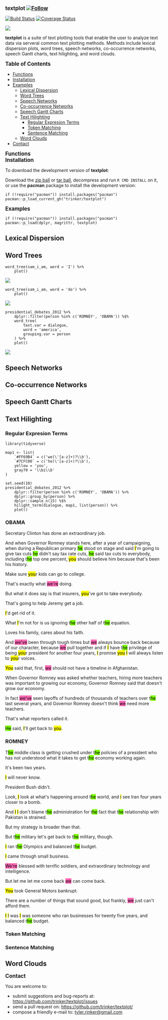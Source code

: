 textplot   [![Follow](https://img.shields.io/twitter/follow/tylerrinker.svg?style=social)](https://twitter.com/intent/follow?screen_name=tylerrinker)
============


[![Build
Status](https://travis-ci.org/trinker/textplot.svg?branch=master)](https://travis-ci.org/trinker/textplot)
[![Coverage
Status](https://coveralls.io/repos/trinker/textplot/badge.svg?branch=master)](https://coveralls.io/r/trinker/textplot?branch=master)

![](tools/textplot_logo/r_textplot.png)

**textplot** is a suite of text plotting tools that enable the user to
analyze text data via serveral common text plotting methods. Methods
include lexical dispersion plots, word trees, speech networks,
co-occurrence networks, speech Gantt charts, text hilighting, and word
clouds.


Table of Contents
============

-   [Functions](#functions)
-   [Installation](#installation)
-   [Examples](#examples)
    -   [Lexical Dispersion](#lexical-dispersion)
    -   [Word Trees](#word-trees)
    -   [Speech Networks](#speech-networks)
    -   [Co-occurrence Networks](#co-occurrence-networks)
    -   [Speech Gantt Charts](#speech-gantt-charts)
    -   [Text Hilighting](#text-hilighting)
        -   [Regular Expresion Terms](#regular-expresion-terms)
        -   [Token Matching](#token-matching)
        -   [Sentence Matching](#sentence-matching)
    -   [Word Clouds](#word-clouds)
-   [Contact](#contact)

Functions
============


Installation
============

To download the development version of **textplot**:

Download the [zip
ball](https://github.com/trinker/textplot/zipball/master) or [tar
ball](https://github.com/trinker/textplot/tarball/master), decompress
and run `R CMD INSTALL` on it, or use the **pacman** package to install
the development version:

    if (!require("pacman")) install.packages("pacman")
    pacman::p_load_current_gh("trinker/textplot")

Examples
========

    if (!require("pacman")) install.packages("pacman")
    pacman::p_load(dplyr, magrittr, textplot)

Lexical Dispersion
------------------

Word Trees
----------

    word_tree(sam_i_am, word = 'I') %>%
        plot()

![](tools/figure/wordtree_1.png)

    word_tree(sam_i_am, word = 'do') %>%
        plot()

![](tools/figure/wordtree_2.png)

    presidential_debates_2012 %>%
        dplyr::filter(person %in% c('ROMNEY', 'OBAMA')) %$%
        word_tree(
            text.var = dialogue, 
            word = 'america', 
            grouping.var = person
        ) %>%
        plot()

![](tools/figure/wordtree_3.png)

Speech Networks
---------------

Co-occurrence Networks
----------------------

Speech Gantt Charts
-------------------

Text Hilighting
---------------

### Regular Expresion Terms

    library(tidyverse)

    map1 <- list(
        `#FF69B4` = c('we(\'[a-z]+)?\\b'),
        `#7CFC00` = c('he(\'[a-z]+)?\\b'),
        yellow = 'you',
        gray70 = '\\bi\\b'
    )

    set.seed(10)
    presidential_debates_2012 %>%
        dplyr::filter(person %in% c('ROMNEY', 'OBAMA')) %>%
        dplyr::group_by(person) %>%
        dplyr::sample_n(15) %$%
        hilight_term(dialogue, map1, list(person)) %>%
        plot()

<style>
mark.ncexktvyrnhfasgeamcuj {
    background-color: #FF69B4;
    color: black;
}
mark.ygmeplmknacmkvtolcfbn {
    background-color: #7CFC00;
    color: black;
}
mark.qnbojygfwmfqfauheemsp {
    background-color: yellow;
    color: black;
}
mark.njvgotaibjkxxzmsluven {
    background-color: gray70;
    color: black;
}
h1 { 
    display: block;
    font-size: 1.2em;
    margin-top: 0.0em;
    margin-bottom: 0.0em;
    margin-left: 0;
    margin-right: 0;
    font-weight: bold;
}
.indented {
    margin-left: 5%%;
    margin-right: 5%%;
}
</style>
<h3>
OBAMA
</h3>
<p>
Secretary Clinton has done an extraordinary job.
</p>


<p>
And when Governor Romney stands here, after a year of campaigning, when
during a Republican primary
<mark class="ygmeplmknacmkvtolcfbn">he</mark> stood on stage and said
<mark class="njvgotaibjkxxzmsluven">I</mark>'m going to give tax cuts
<mark class="ygmeplmknacmkvtolcfbn">he</mark> didn't say tax rate cuts,
<mark class="ygmeplmknacmkvtolcfbn">he</mark> said tax cuts to
everybody, including t<mark class="ygmeplmknacmkvtolcfbn">he</mark> top
one percent, <mark class="qnbojygfwmfqfauheemsp">you</mark> should
believe him because that's been his history.
</p>


<p>
Make sure <mark class="qnbojygfwmfqfauheemsp">you</mark>r kids can go to
college.
</p>


<p>
That's exactly what <mark class="ncexktvyrnhfasgeamcuj">we're</mark>
doing.
</p>


<p>
But what it does say is that insurers,
<mark class="qnbojygfwmfqfauheemsp">you</mark>'ve got to take everybody.
</p>


<p>
That's going to help Jeremy get a job.
</p>


<p>
<mark class="njvgotaibjkxxzmsluven">I</mark>'d get rid of it.
</p>


<p>
What <mark class="njvgotaibjkxxzmsluven">I</mark>'m not for is us
ignoring t<mark class="ygmeplmknacmkvtolcfbn">he</mark> other half of
t<mark class="ygmeplmknacmkvtolcfbn">he</mark> equation.
</p>


<p>
Loves his family, cares about his faith.
</p>


<p>
And <mark class="ncexktvyrnhfasgeamcuj">we've</mark> been through tough
times but <mark class="ncexktvyrnhfasgeamcuj">we</mark> always bounce
back because of our character, because
<mark class="ncexktvyrnhfasgeamcuj">we</mark> pull together and if
<mark class="njvgotaibjkxxzmsluven">I</mark> have
t<mark class="ygmeplmknacmkvtolcfbn">he</mark> privilege of being
<mark class="qnbojygfwmfqfauheemsp">you</mark>r president for another
four years, <mark class="njvgotaibjkxxzmsluven">I</mark> promise
<mark class="qnbojygfwmfqfauheemsp">you</mark>
<mark class="njvgotaibjkxxzmsluven">I</mark> will always listen to
<mark class="qnbojygfwmfqfauheemsp">you</mark>r voices.
</p>


<p>
<mark class="qnbojygfwmfqfauheemsp">You</mark> said that, first,
<mark class="ncexktvyrnhfasgeamcuj">we</mark> should not have a timeline
in Afghanistan.
</p>


<p>
When Governor Romney was asked whether teachers, hiring more teachers
was important to growing our economy, Governor Romney said that doesn't
grow our economy.
</p>


<p>
In fact <mark class="ncexktvyrnhfasgeamcuj">we've</mark> seen layoffs of
hundreds of thousands of teachers over
t<mark class="ygmeplmknacmkvtolcfbn">he</mark> last several years, and
Governor Romney doesn't think
<mark class="ncexktvyrnhfasgeamcuj">we</mark> need more teachers.
</p>


<p>
That's what reporters called it.
</p>


<p>
<mark class="ygmeplmknacmkvtolcfbn">He</mark> said,
<mark class="njvgotaibjkxxzmsluven">I</mark>'ll get back to
<mark class="qnbojygfwmfqfauheemsp">you</mark>.
</p>


<h3>
ROMNEY
</h3>
<p>
T<mark class="ygmeplmknacmkvtolcfbn">he</mark> middle class is getting
crushed under t<mark class="ygmeplmknacmkvtolcfbn">he</mark> policies of
a president who has not understood what it takes to get
t<mark class="ygmeplmknacmkvtolcfbn">he</mark> economy working again.
</p>


<p>
It's been two years.
</p>


<p>
<mark class="njvgotaibjkxxzmsluven">I</mark> will never know.
</p>


<p>
President Bush didn't.
</p>


<p>
Look, <mark class="njvgotaibjkxxzmsluven">I</mark> look at what's
happening around t<mark class="ygmeplmknacmkvtolcfbn">he</mark> world,
and <mark class="njvgotaibjkxxzmsluven">i</mark> see Iran four years
closer to a bomb.
</p>


<p>
And <mark class="njvgotaibjkxxzmsluven">I</mark>
<mark class="njvgotaibjkxxzmsluven">I</mark> don't blame
t<mark class="ygmeplmknacmkvtolcfbn">he</mark> administration for
t<mark class="ygmeplmknacmkvtolcfbn">he</mark> fact that
t<mark class="ygmeplmknacmkvtolcfbn">he</mark> relationship with
Pakistan is strained.
</p>


<p>
But my strategy is broader than that.
</p>


<p>
But t<mark class="ygmeplmknacmkvtolcfbn">he</mark> military let's get
back to t<mark class="ygmeplmknacmkvtolcfbn">he</mark> military, though.
</p>


<p>
<mark class="njvgotaibjkxxzmsluven">I</mark> ran
t<mark class="ygmeplmknacmkvtolcfbn">he</mark> Olympics and balanced
t<mark class="ygmeplmknacmkvtolcfbn">he</mark> budget.
</p>


<p>
<mark class="njvgotaibjkxxzmsluven">I</mark> came through small
business.
</p>


<p>
<mark class="ncexktvyrnhfasgeamcuj">We're</mark> blessed with terrific
soldiers, and extraordinary technology and intelligence.
</p>


<p>
But let me let me come back
<mark class="ncexktvyrnhfasgeamcuj">we</mark> can come back.
</p>


<p>
<mark class="qnbojygfwmfqfauheemsp">You</mark> took General Motors
bankrupt.
</p>


<p>
There are a number of things that sound good, but frankly,
<mark class="ncexktvyrnhfasgeamcuj">we</mark> just can't afford them.
</p>


<p>
<mark class="njvgotaibjkxxzmsluven">I</mark>
<mark class="njvgotaibjkxxzmsluven">I</mark> was
<mark class="njvgotaibjkxxzmsluven">I</mark> was someone who ran
businesses for twenty five years, and balanced
t<mark class="ygmeplmknacmkvtolcfbn">he</mark> budget.
</p>


### Token Matching

### Sentence Matching

Word Clouds
-----------

Contact
=======

You are welcome to:    
- submit suggestions and bug-reports at: <https://github.com/trinker/textplot/issues>    
- send a pull request on: <https://github.com/trinker/textplot/>    
- compose a friendly e-mail to: <tyler.rinker@gmail.com>    
